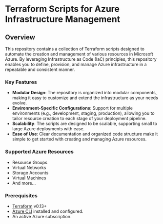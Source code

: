 # Terraform Scripts for Azure Infrastructure Management

## Overview

This repository contains a collection of Terraform scripts designed to automate the creation and management of various resources in Microsoft Azure. By leveraging Infrastructure as Code (IaC) principles, this repository enables you to define, provision, and manage Azure infrastructure in a repeatable and consistent manner.

### Key Features

- **Modular Design**: The repository is organized into modular components, making it easy to customize and extend the infrastructure as your needs evolve.
- **Environment-Specific Configurations**: Support for multiple environments (e.g., development, staging, production), allowing you to tailor resource creation to each stage of your deployment pipeline.
- **Scalability**: The scripts are designed to be scalable, supporting small to large Azure deployments with ease.
- **Ease of Use**: Clear documentation and organized code structure make it simple to get started with creating and managing Azure resources.

### Supported Azure Resources

- Resource Groups
- Virtual Networks
- Storage Accounts
- Virtual Machines
- And more...

### Prerequisites

- [Terraform](https://www.terraform.io/downloads.html) v0.13+
- [Azure CLI](https://docs.microsoft.com/en-us/cli/azure/install-azure-cli) installed and configured.
- An active Azure subscription.

